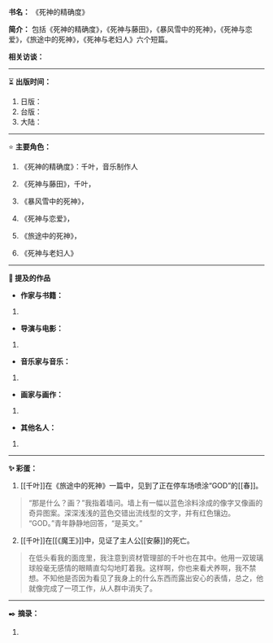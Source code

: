 
**书名：** 《死神的精确度》

**简介：** 包括《死神的精确度》，《死神与藤田》，《暴风雪中的死神》，《死神与恋爱》，《旅途中的死神》，《死神与老妇人》六个短篇。

**相关访谈：** 

---

⏳ **出版时间：** 

1. 日版：
2. 台版：
3. 大陆：

---

⭐ **主要角色：**

1. 《死神的精确度》：千叶，音乐制作人

2. 《死神与藤田》，千叶，

3. 《暴风雪中的死神》，

4. 《死神与恋爱》，

5. 《旅途中的死神》，

6. 《死神与老妇人》

---

**📜 提及的作品**

- **作家与书籍：** 

1. 

- **导演与电影：** 

1. 

- **音乐家与音乐：** 

1. 

- **画家与画作：** 

1. 

- **其他名人：**

1. 

---

**✨ 彩蛋：** 

1. [[千叶]]在《旅途中的死神》一篇中，见到了正在停车场喷涂“GOD”的[[春]]。

> “那是什么？画？”我指着墙问。墙上有一幅以蓝色涂料涂成的像字又像画的奇异图案。深深浅浅的蓝色交错出流线型的文字，并有红色镶边。
> “GOD。”青年静静地回答，“是英文。”

2. [[千叶]]在[[《魔王》]]中，见证了主人公[[安藤]]的死亡。

> 在低头看我的面庞里，我注意到资材管理部的千叶也在其中。他用一双玻璃球般毫无感情的眼睛直勾勾地盯着我。这样啊，你也来看犬养啊，我不禁想。不知他是否因为看见了我身上的什么东西而露出安心的表情，总之，他就像完成了一项工作，从人群中消失了。

---

✒️ **摘录：** 

1. 